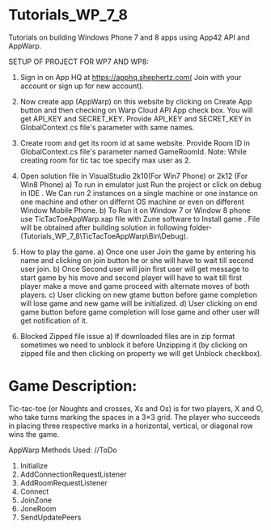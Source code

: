 Tutorials_WP_7_8
================

Tutorials on building Windows Phone 7 and 8 apps using App42 API and AppWarp.


SETUP OF PROJECT FOR WP7 AND WP8:

1. Sign in on App HQ at https://apphq.shephertz.com( Join with your account or sign up for new account). 


2. Now create app (AppWarp) on this website by clicking on Create App button and then checking on Warp Cloud API App check box. You will get  API_KEY and SECRET_KEY. Provide API_KEY and SECRET_KEY in GlobalContext.cs file's parameter with same names.


3. Create room and get its room id at same website. Provide Room ID in GlobalContext.cs file's parameter named GameRoomId.
Note: While creating room for tic tac toe specify max user as 2.


4. Open solution file in VisualStudio 2k10(For Win7 Phone) or 2k12 (For Win8 Phone)
a) To run in emulator just Run the project or click on debug in IDE . We Can run 2 instances on a single machine
   or one instance on one machine and other on differnt OS machine or even on different Window Mobile Phone.
b) To Run it on Window 7 or Window 8 phone use TicTacToeAppWarp.xap file with Zune software to Install game . File will be obtained after building solution in following folder- 
   (Tutorials_WP_7_8\TicTacToeAppWarp\Bin\Debug).


5. How to play the game.
a) Once one user Join the game by entering his name and clicking on join button he or she will have to wait till second user join.
b) Once Second user will join first user will get message to start game by his move and second player will have to wait till first player make a move and game proceed with alternate
   moves of both players.
c) User clicking on new gtame button before game completion will lose game and new game will be initialized.
d) User clicking on end game button before game completion will lose game and other user will get notification of it.


6. Blocked Zipped file issue
a) If downloaded files are in zip format sometimes we need to unblock it before Unzipping it (by clicking on zipped file and then clicking on property we will get Unblock checkbox).

Game Description:
=====================
Tic-tac-toe (or Noughts and crosses, Xs and Os) is for two players, X and O, who take turns marking the spaces in a 3×3 grid. 
The player who succeeds in placing three respective marks in a horizontal, vertical, or diagonal row wins the game.

AppWarp Methods Used:
//ToDo
1. Initialize
2. AddConnectionRequestListener
3. AddRoomRequestListener
4. Connect
5. JoinZone
6. JoneRoom
7. SendUpdatePeers
